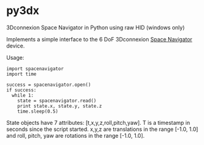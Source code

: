 # py3dx
3Dconnexion Space Navigator in Python using raw HID (windows only)

Implements a simple interface to the 6 DoF 3Dconnexion [Space Navigator](http://www.3dconnexion.co.uk/products/spacemouse/spacenavigator.html) device.

Usage:

    import spacenavigator
    import time
    
    success = spacenavigator.open()
    if success:
      while 1:
        state = spacenavigator.read()
        print state.x, state.y, state.z
        time.sleep(0.5)
      
      
State objects have 7 attributes: [t,x,y,z,roll,pitch,yaw]. T is a timestamp in seconds since the script started. x,y,z are translations in the range [-1.0, 1.0] and roll, pitch, yaw are rotations in the range [-1.0, 1.0].


